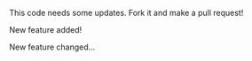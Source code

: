 This code needs some updates. Fork it and make a pull request!

New feature added!

New feature changed...